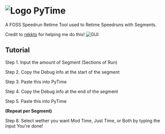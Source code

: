 # ![Logo](https://i.imgur.com/IHAMCx3.png)  PyTime
A FOSS Speedrun Retime Tool used to Retime Speedruns with Segments.

Credit to [rekkto](https://github.com/rekkto) for helping me do this!
![GUI](https://i.imgur.com/g7OA2dr.png)
## Tutorial
Step 1. Input the amount of Segment (Sections of Run)

Step 2. Copy the Debug info at the start of the segment

Step 3. Paste this into PyTime

Step 4. Copy the Debug info at the end of the segment

Step 5. Paste this into PyTime

**(Repeat per Segment)**

Step 8. Select wether you want Mod Time, Just Time, or Both by typing the input
You're done!

